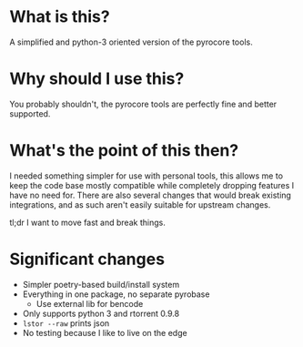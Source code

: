 # What is this?

A simplified and python-3 oriented version of the pyrocore tools.

# Why should I use this?

You probably shouldn't, the pyrocore tools are perfectly fine and better supported.

# What's the point of this then?

I needed something simpler for use with personal tools, this allows me to keep the code base mostly compatible while
completely dropping features I have no need for. There are also several changes that would break existing
integrations, and as such aren't easily suitable for upstream changes.

tl;dr I want to move fast and break things.

# Significant changes

- Simpler poetry-based build/install system
- Everything in one package, no separate pyrobase
  - Use external lib for bencode
- Only supports python 3 and rtorrent 0.9.8
- `lstor --raw` prints json
- No testing because I like to live on the edge
